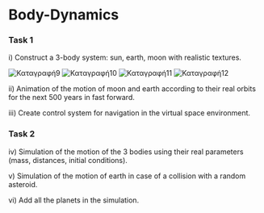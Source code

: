 # Body-Dynamics
### Task 1
i) Construct a 3-body system: sun, earth, moon with realistic textures.

![Καταγραφή9](https://user-images.githubusercontent.com/43147324/65924726-ba62ae00-e3f6-11e9-8c8b-44190f004af4.PNG)
![Καταγραφή10](https://user-images.githubusercontent.com/43147324/65924729-bc2c7180-e3f6-11e9-9e9d-e7b2abc04f23.PNG)
![Καταγραφή11](https://user-images.githubusercontent.com/43147324/65924731-bdf63500-e3f6-11e9-8cc7-03bdd70e9c41.PNG)
![Καταγραφή12](https://user-images.githubusercontent.com/43147324/65924734-bfbff880-e3f6-11e9-8cc8-82bc96a48ac8.PNG)

ii) Animation of the motion of moon and earth according to their real orbits for the next 500 years in fast forward. 

iii) Create control system for navigation in the virtual space environment.

### Task 2
iv) Simulation of the motion of the 3 bodies using their real parameters (mass, distances, initial conditions).

v) Simulation of the motion of earth in case of a collision with a random asteroid.

vi) Add all the planets in the simulation.
